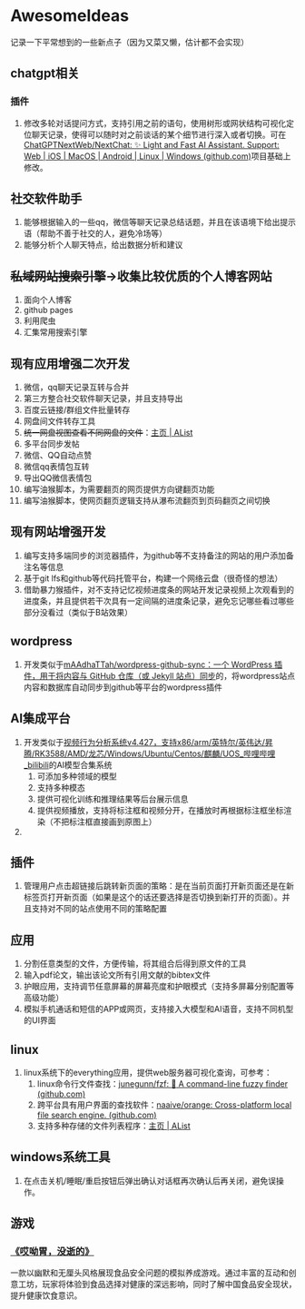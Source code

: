 # AwesomeIdeas

记录一下平常想到的一些新点子（因为又菜又懒，估计都不会实现）

## chatgpt相关

### 插件

1. 修改多轮对话提问方式，支持引用之前的语句，使用树形或网状结构可视化定位聊天记录，使得可以随时对之前谈话的某个细节进行深入或者切换。可在[ChatGPTNextWeb/NextChat: ✨ Light and Fast AI Assistant. Support: Web | iOS | MacOS | Android | Linux | Windows (github.com)](https://github.com/ChatGPTNextWeb/NextChat)项目基础上修改。

## 社交软件助手

1. 能够根据输入的一些qq，微信等聊天记录总结话题，并且在该语境下给出提示语（帮助不善于社交的人，避免冷场等）
2. 能够分析个人聊天特点，给出数据分析和建议

## ~~私域网站搜索引擎~~->收集比较优质的个人博客网站

1. 面向个人博客
2. github pages
3. 利用爬虫
4. 汇集常用搜索引擎

## 现有应用增强二次开发

1. 微信，qq聊天记录互转与合并
2. 第三方整合社交软件聊天记录，并且支持导出
3. 百度云链接/群组文件批量转存
4. 网盘间文件转存工具
5. ~~统一网盘视图查看不同网盘的文件~~：[主页 | AList](https://alist.pages.dev/)
6. 多平台同步发帖
7. 微信、QQ自动点赞
8. 微信qq表情包互转
9. 导出QQ微信表情包
10. 编写油猴脚本，为需要翻页的网页提供方向键翻页功能
11. 编写油猴脚本，使网页翻页逻辑支持从瀑布流翻页到页码翻页之间切换

## 现有网站增强开发

1. 编写支持多端同步的浏览器插件，为github等不支持备注的网站的用户添加备注名等信息
2. 基于git lfs和github等代码托管平台，构建一个网络云盘（很奇怪的想法）
3. 借助暴力猴插件，对不支持记忆视频进度条的网站开发记录视频上次观看到的进度条，并且提供若干次具有一定间隔的进度条记录，避免忘记哪些看过哪些部分没看过（类似于B站效果）

## wordpress

1. 开发类似于[mAAdhaTTah/wordpress-github-sync：一个 WordPress 插件，用于将内容与 GitHub 仓库（或 Jekyll 站点）同步](https://github.com/mAAdhaTTah/wordpress-github-sync/)的，将wordpress站点内容和数据库自动同步到github等平台的wordpress插件

## AI集成平台

1. 开发类似于[视频行为分析系统v4.427，支持x86/arm/英特尔/英伟达/昇腾/RK3588/AMD/龙芯/Windows/Ubuntu/Centos/麒麟/UOS_哔哩哔哩_bilibili](https://www.bilibili.com/video/BV12J4m1T7Q7)的AI模型合集系统
   1. 可添加多种领域的模型
   2. 支持多种模态
   3. 提供可视化训练和推理结果等后台展示信息
   4. 提供视频播放，支持将标注框和视频分开，在播放时再根据标注框坐标渲染（不把标注框直接画到原图上）
2. 

## 插件

1. 管理用户点击超链接后跳转新页面的策略：是在当前页面打开新页面还是在新标签页打开新页面（如果是这个的话还要选择是否切换到新打开的页面）。并且支持对不同的站点使用不同的策略配置

## 应用

1. 分割任意类型的文件，方便传输，将其组合后得到原文件的工具
2. 输入pdf论文，输出该论文所有引用文献的bibtex文件
3. 护眼应用，支持调节任意屏幕的屏幕亮度和护眼模式（支持多屏幕分别配置等高级功能）
4. 模拟手机通话和短信的APP或网页，支持接入大模型和AI语音，支持不同机型的UI界面

## linux

1. linux系统下的everything应用，提供web服务器可视化查询，可参考：
   1. linux命令行文件查找：[junegunn/fzf: :cherry_blossom: A command-line fuzzy finder (github.com)](https://github.com/junegunn/fzf)
   2. 跨平台具有用户界面的查找软件：[naaive/orange: Cross-platform local file search engine. (github.com)](https://github.com/naaive/orange)
   3. 支持多种存储的文件列表程序：[主页 | AList](https://alist.pages.dev/)
   

## windows系统工具

1. 在点击关机/睡眠/重启按钮后弹出确认对话框再次确认后再关闭，避免误操作。

## 游戏

### [《哎呦胃，没逝的》](https://chatgpt.com/share/67931189-b440-8013-bd02-ba728e68b8f3)

一款以幽默和无厘头风格展现食品安全问题的模拟养成游戏。通过丰富的互动和创意工坊，玩家将体验到食品选择对健康的深远影响，同时了解中国食品安全现状，提升健康饮食意识。
